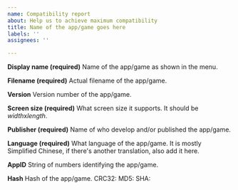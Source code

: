 ```yaml
---
name: Compatibility report
about: Help us to achieve maximum compatibility
title: Name of the app/game goes here
labels: ''
assignees: ''

---
```


**Display name (required)**
Name of the app/game as shown in the menu.

**Filename (required)**
Actual filename of the app/game.

**Version**
Version number of the app/game.

**Screen size (required)**
What screen size it supports. It should be *width*x*length*.

**Publisher (required)**
Name of who develop and/or published the app/game.

**Language (required)**
What language of the app/game. It is mostly Simplified Chinese, if there's another translation, also add it here.

**AppID**
String of numbers identifying the app/game.

**Hash**
Hash of the app/game.
CRC32:
MD5:
SHA:
